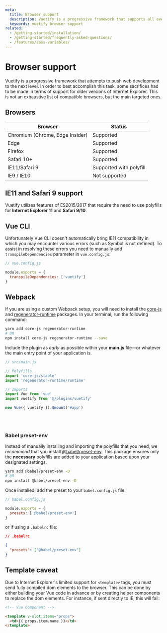 ```yaml
---
meta:
  title: Browser support
  description: Vuetify is a progressive framework that supports all evergreen browsers and IE11 / Safari with polyfill.
  keywords: vuetify browser support
related:
  - /getting-started/installation/
  - /getting-started/frequently-asked-questions/
  - /features/sass-variables/
---
```


# Browser support

Vuetify is a progressive framework that attempts to push web development to the next level. In order to best accomplish this task, some sacrifices had to be made in terms of support for older versions of Internet Explorer. This is not an exhaustive list of compatible browsers, but the main targeted ones.

<entry-ad />

## Browsers

| Browser | Status |
| ------- | ------ |
| Chromium (Chrome, Edge Insider) | Supported |
| Edge | Supported |
| Firefox | Supported |
| Safari 10+ | Supported |
| IE11/Safari 9 | Supported with polyfill |
| IE9 / IE10 | Not supported |

## IE11 and Safari 9 support

Vuetify utilizes features of ES2015/2017 that require the need to use polyfills for **Internet Explorer 11** and **Safari 9/10**.

## Vue CLI

Unfortunately Vue CLI doesn't automatically bring IE11 compatibility in which you may encounter various errors (such as Symbol is not defined). To assist in resolving these errors you need to manually add `transpileDependencies` parameter in `vue.config.js`:

```js
// vue.config.js

module.exports = {
  transpileDependencies: ['vuetify']
}
```

## Webpack

If you are using a custom Webpack setup, you will need to install the [core-js](https://github.com/zloirock/core-js) and [regenerator-runtime](https://github.com/facebook/regenerator/tree/master/packages/regenerator-runtime) packages. In your terminal, run the following command:

```bash
yarn add core-js regenerator-runtime
# OR
npm install core-js regenerator-runtime --save
```

Include the plugin as _early_ as possible within your **main.js** file—or whatever the main entry point of your application is.

```js
// src/main.js

// Polyfills
import 'core-js/stable'
import 'regenerator-runtime/runtime'

// Imports
import Vue from 'vue'
import vuetify from '@/plugins/vuetify'

new Vue({ vuetify }).$mount('#app')
```

<discovery-ad />

<br>
<br>

### Babel preset-env

Instead of manually installing and importing the polyfills that you need, we _recommend_ that you install [@babel/preset-env](https://github.com/babel/babel/tree/master/packages/babel-preset-env). This package ensures only the **necessary** polyfills are added to your application based upon your designated settings.

```bash
yarn add @babel/preset-env -D
# OR
npm install @babel/preset-env -D
```

Once installed, add the preset to your `babel.config.js` file:

```js
// babel.config.js

module.exports = {
  presets: ['@babel/preset-env']
}
```

or if using a `.babelrc` file:

```json
// .babelrc

{
  "presets": ["@babel/preset-env"]
}
```

## Template caveat

Due to Internet Explorer's limited support for `<template>` tags, you must send fully compiled dom elements to the browser. This can be done by either building your Vue code in advance or by creating helper components to replace the dom elements. For instance, if sent directly to IE, this will fail:

```html
<!-- Vue Component -->

<template v-slot:items="props">
  <td>{‌{ props.item.name }‌}</td>
</template>
```

<backmatter />
